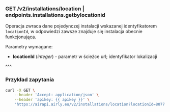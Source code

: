 ### GET /v2/installations/location | endpoints.installations.getbylocationid

Operacja zwraca dane pojedynczej instalacji wskazanej identyfikatorem `locationId`, w odpowiedzi zawsze znajduje się instalacja obecnie funkcjonująca.

Parametry wymagane:
- **locationId** (_integer_) - parametr w ścieżce url; identyfikator lokalizacji

^^^

### Przykład zapytania

```bash
curl -X GET \
    --header 'Accept: application/json' \
    --header 'apikey: {{ apikey }}' \
    'https://airapi.airly.eu/v2/installations/location?locationId=8077'
```
